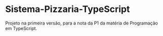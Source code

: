 # Sistema-Pizzaria-TypeScript
Projeto na primeira versão, para a nota da P1 da matéria de Programação em TypeScript.
